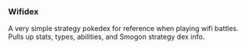 ### Wifidex
A very simple strategy pokedex for reference when playing wifi battles. Pulls up stats, types, abilities, and Smogon strategy dex info.
